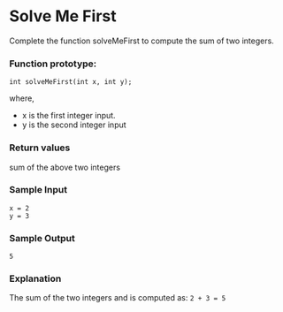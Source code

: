 # Solve Me First

Complete the function solveMeFirst to compute the sum of two integers.

### Function prototype:

`int solveMeFirst(int x, int y);`

where,

 * x is the first integer input.
 * y is the second integer input

### Return values

sum of the above two integers

### Sample Input

```
x = 2
y = 3
```

### Sample Output

```
5
```

### Explanation

The sum of the two integers  and  is computed as: `2 + 3 = 5`